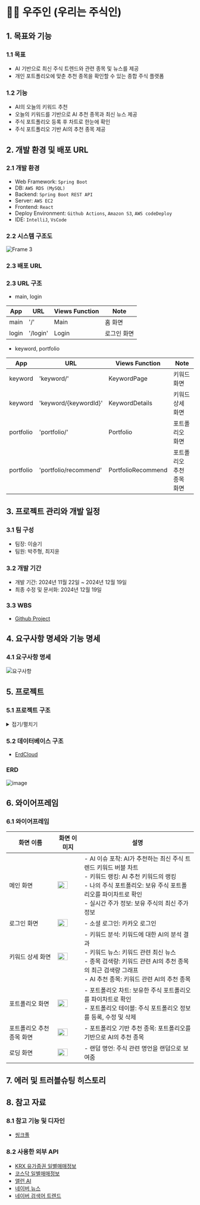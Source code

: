 # 🧑‍🚀 우주인 (우리는 주식인)
## 1. 목표와 기능

### 1.1 목표
- AI 기반으로 최신 주식 트렌드와 관련 종목 및 뉴스를 제공
- 개인 포트폴리오에 맞춘 추천 종목을 확인할 수 있는 종합 주식 플랫폼

### 1.2 기능
- AI의 오늘의 키워드 추천
- 오늘의 키워드를 기반으로 AI 추천 종목과 최신 뉴스 제공
- 주식 포트폴리오 등록 후 차트로 한눈에 확인
- 주식 포트폴리오 기반 AI의 추천 종목 제공


## 2. 개발 환경 및 배포 URL
### 2.1 개발 환경
- Web Framework: ```Spring Boot```
- DB: ```AWS RDS (MySQL)```
- Backend: ```Spring Boot REST API```
- Server: ```AWS EC2```
- Frontend: ```React```
- Deploy Environment: ```Github Actions```, ```Amazon S3```, ```AWS codeDeploy```
- IDE: ```IntelliJ```, ```VsCode```

### 2.2 시스템 구조도
![Frame 3](https://github.com/user-attachments/assets/c60e182c-dd4b-4fca-9751-cc6ad88f8363)

### 2.3 배포 URL


### 2.3 URL 구조
- main, login

| App       | URL      | Views Function | Note     |
|-----------|----------|----------------|----------|
| main      | '/'      | Main           | 홈 화면    |
| login     | '/login' | Login          | 로그인 화면 |


- keyword, portfolio

| App        | URL                   | Views Function      | Note                 |
|------------|-----------------------|---------------------|----------------------|
| keyword    | 'keyword/'            | KeywordPage         | 키워드 화면             |
| keyword    | 'keyword/{keywordId}' | KeywordDetails      | 키워드상세 화면          |
| portfolio  | 'portfolio/'          | Portfolio           | 포트폴리오 화면          |
| portfolio  | 'portfolio/recommend' | PortfolioRecommend  | 포트폴리오 추천 종목 화면  |

## 3. 프로젝트 관리와 개발 일정
### 3.1 팀 구성
- 팀장: 이슬기
- 팀원: 박주형, 최지윤

### 3.2 개발 기간
- 개발 기간: 2024년 11월 22일 ~ 2024년 12월 19일
- 최종 수정 및 문서화: 2024년 12월 19일

### 3.3 WBS
- [Github Project](https://github.com/orgs/ESTsoft-Backend-6th-Astronaut/projects/2)


## 4. 요구사항 명세와 기능 명세
### 4.1 요구사항 명세
![요구사항](https://github.com/user-attachments/assets/90ced9ff-b676-4bf3-b9d8-f47127e67b6b)

## 5. 프로젝트
### 5.1 프로젝트 구조
<details>
<summary>접기/펼치기</summary>
  📦astronaut-be   
  ├── README.md  
  ├── appspec.yml  
  ├── build.gradle  
  ├── gradle  
  ├── gradlew  
  ├── gradlew.bat  
  ├── pull_request_template.md  
  ├── scripts  
  │   └── deploy.sh  
  ├── settings.gradle  
  ├── src  
  │   ├── main  
  │   │   ├── java  
  │   │   │   └── com  
  │   │   │       └── estsoft  
  │   │   │           └── astronautbe  
  │   │   │               ├── AstronautBeApplication.java  
  │   │   │               ├── config  
  │   │   │               │   ├── ApiConstants.java  
  │   │   │               │   ├── JasyptConfigAES.java  
  │   │   │               │   ├── Scheduler.java  
  │   │   │               │   ├── SecurityConfig.java  
  │   │   │               │   └── WebConfig.java  
  │   │   │               ├── controller  
  │   │   │               │   ├── AuthController.java  
  │   │   │               │   ├── keyword  
  │   │   │               │   │   ├── GetKeywordController.java  
  │   │   │               │   │   ├── KeywordController.java  
  │   │   │               │   │   └── PopularKeywordController.java  
  │   │   │               │   ├── keywordNews  
  │   │   │               │   │   ├── AllenAIController.java  
  │   │   │               │   │   ├── KeywordNewsController.java  
  │   │   │               │   │   └── NewsApiController.java  
  │   │   │               │   ├── loading  
  │   │   │               │   │   └── LoadingPageController.java  
  │   │   │               │   ├── portfolio  
  │   │   │               │   │   └── PortfolioController.java  
  │   │   │               │   └── stock  
  │   │   │               │         ├── KrxApiController.java  
  │   │   │               │         └── StockController.java  
  │   │   │               ├── domain  
  │   │   │               │   ├── FamousQuote.java  
  │   │   │               │   ├── Keyword.java  
  │   │   │               │   ├── KeywordNews.java  
  │   │   │               │   ├── Portfolio.java  
  │   │   │               │   ├── RecommendKeywordStock.java  
  │   │   │               │   ├── RecommendPortfolioStock.java  
  │   │   │               │   ├── SearchVolume.java  
  │   │   │               │   ├── Stock.java  
  │   │   │               │   ├── Token.java  
  │   │   │               │   ├── Users.java  
  │   │   │               │   └── dto  
  │   │   │               │      ├── RecommendKeywordStockDTO.java  
  │   │   │               │      ├── RecommendKeywordStockRequestDTO.java  
  │   │   │               │      ├── RecommendKeywordStockResponseDTO.java  
  │   │   │               │      ├── RecommendStockAnswer.java  
  │   │   │               │      ├── SearchVolumeRequestDTO.java  
  │   │   │               │      ├── SearchVolumeResponseDTO.java  
  │   │   │               │      ├── SearchVolumeWithStockDTO.java  
  │   │   │               │      ├── keywordNews  
  │   │   │               │      │   └── KeywordNewsResponseDTO.java  
  │   │   │               │      ├── portfolio  
  │   │   │               │      │   ├── PortfolioPriceResponseDTO.java  
  │   │   │               │      │   ├── PortfolioRequestDto.java  
  │   │   │               │      │   ├── PortfolioResponseDto.java  
  │   │   │               │      │   └── PortfolioStockResponseDTO.java  
  │   │   │               │      └── stock  
  │   │   │               │          ├── StockDetailResponseDTO.java  
  │   │   │               │          └── StockResponseDTO.java  
  │   │   │               ├── repository  
  │   │   │               │   ├── KeywordNewsRepository.java  
  │   │   │               │   ├── KeywordRepository.java  
  │   │   │               │   ├── PortfolioRepository.java  
  │   │   │               │   ├── QuoteRepository.java  
  │   │   │               │   ├── RecommendKeywordStockRepository.java  
  │   │   │               │   ├── RecommendPortfolioStockRepository.java  
  │   │   │               │   ├── SearchVolumeRepository.java  
  │   │   │               │   ├── StockRepository.java  
  │   │   │               │   └── UsersRepository.java  
  │   │   │               ├── service  
  │   │   │               │   ├── GetKeywordService.java  
  │   │   │               │   ├── JwtService.java  
  │   │   │               │   ├── KakaoService.java  
  │   │   │               │   ├── KeywordService.java  
  │   │   │               │   ├── KrxApiService.java  
  │   │   │               │   ├── PopularKeywordService.java  
  │   │   │               │   ├── PortfolioService.java  
  │   │   │               │   ├── QuoteService.java  
  │   │   │               │   ├── StockService.java  
  │   │   │               │   └── keywordNews  
  │   │   │               │        ├── AllenAIService.java  
  │   │   │               │        ├── KeywordNewsService.java  
  │   │   │               │        └── NaverNewsApiService.java  
  │   │   │               └── util  
  │   │   │                      └── JsonParserUtil.java  
  │   │   └── resources  
  │   │        └── application.properties  
  │   └── test  
  │     └── java  
  │       └── com  
  │         └── estsoft  
  │           └── astronautbe  
  │            └── AstronautBeApplicationTests.java

</details>

### 5.2 데이터베이스 구조
- [ErdCloud](https://www.erdcloud.com/d/cMAwgbM6iTbCD663C)

### ERD
![image](https://github.com/user-attachments/assets/ffbce0ce-2d4d-4b84-acec-0218cef7560e)

## 6. 와이어프레임

### 6.1 와이어프레임
| 화면 이름          | 화면 이미지                                                                                                  | 설명                                                                                                                                                |
|----------------|---------------------------------------------------------------------------------------------------------|---------------------------------------------------------------------------------------------------------------------------------------------------|
| 메인 화면          | <img src="https://github.com/user-attachments/assets/a1deba33-1a1f-4feb-86f6-46d9d3e23bbe" width="70%"> | - AI 이슈 포착: AI가 추천하는 최신 주식 트렌드 키워드 버블 차트 <br> - 키워드 랭킹: AI 추천 키워드의 랭킹 <br> - 나의 주식 포트폴리오: 보유 주식 포트폴리오를 파이차트로 확인 <br> - 실시간 주가 정보: 보유 주식의 최신 주가 정보 |
| 로그인 화면         | <img src="https://github.com/user-attachments/assets/e3b1496c-756b-42de-9d8c-1b0c5e2c9056" width="70%"> | - 소셜 로그인: 카카오 로그인                                                                                                                                 |
| 키워드 상세 화면      | <img src="https://github.com/user-attachments/assets/d4d6e4c1-5b76-4d2b-aced-a11800b000e6" width="70%"> | - 키워드 분석: 키워드에 대한 AI의 분석 결과 <br> - 키워드 뉴스: 키워드 관련 최신 뉴스 <br> - 종목 검색량: 키워드 관련 AI의 추천 종목의 최근 검색량 그래프 <br> - AI 추천 종목: 키워드 관련 AI의 추천 종목             |
| 포트폴리오 화면       | <img src="https://github.com/user-attachments/assets/44cafcd2-5bce-409c-948a-bffa8923f07f" width="70%"> | - 포트폴리오 차트: 보유한 주식 포트폴리오를 파이차트로 확인 <br> - 포트폴리오 테이블: 주식 포트폴리오 정보를 등록, 수정 및 삭제                                                                     |
| 포트폴리오 추천 종목 화면 | <img src="https://github.com/user-attachments/assets/def343bd-5225-4e26-8fec-c02b0f9ff9b2" width="70%"> | - 포트폴리오 기반 추천 종목: 포트폴리오를 기반으로 AI의 추천 종목                                                                                                           |
| 로딩 화면          | <img src="https://github.com/user-attachments/assets/c0761cfe-b45d-44ef-8722-e0b614e36e79" width="70%"> | - 랜덤 명언: 주식 관련 명언을 랜덤으로 보여줌                                                                                                                       |

## 7. 에러 및 트러블슈팅 히스토리 

## 8. 참고 자료
### 8.1 참고 기능 및 디자인
- [씽크풀](https://m.thinkpool.com/advisor)

### 8.2 사용한 외부 API
- [KRX 유가증권 일별매매정보](http://openapi.krx.co.kr/contents/OPP/USES/service/OPPUSES002_S2.cmd?BO_ID=JvJFzlAENzZlPBDNGAWC)
- [코스닥 일별매매정보](http://openapi.krx.co.kr/contents/OPP/USES/service/OPPUSES002_S2.cmd?BO_ID=hZjGpkllgCBCWqeTsYFj)
- [앨런 AI](https://kdt-api-function.azurewebsites.net/docs#/)
- [네이버 뉴스](https://developers.naver.com/docs/serviceapi/search/news/news.md#%EB%89%B4%EC%8A%A4)
- [네이버 검색어 트렌드](https://developers.naver.com/docs/serviceapi/datalab/search/search.md#%ED%86%B5%ED%95%A9-%EA%B2%80%EC%83%89%EC%96%B4-%ED%8A%B8%EB%A0%8C%EB%93%9C)

